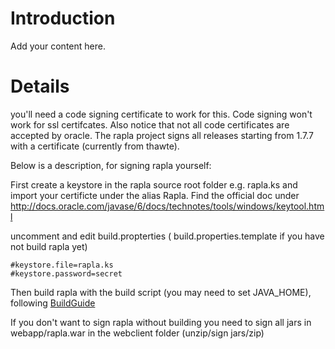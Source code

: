 # Introduction #

Add your content here.


# Details #

you'll  need a code signing certificate to work for this. Code signing won't work for ssl certifcates. Also notice that not all code certificates are accepted by oracle. The rapla project signs all releases starting from 1.7.7 with a certificate (currently from thawte).

Below is a description, for signing rapla yourself:

First create a keystore in the rapla source root folder e.g. rapla.ks and import your certificte under the alias Rapla. Find the official doc under
http://docs.oracle.com/javase/6/docs/technotes/tools/windows/keytool.html

uncomment and edit build.propterties ( build.properties.template if you have not build rapla yet)
```
#keystore.file=rapla.ks
#keystore.password=secret
```

Then  build rapla with the build script (you may need to set JAVA\_HOME), following [BuildGuide](BuildGuide.md)

If you don't want to sign rapla without building you need to sign all jars in webapp/rapla.war in the webclient folder (unzip/sign jars/zip)
